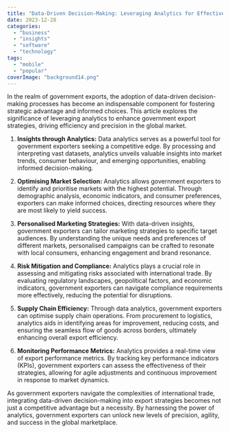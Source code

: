 ```yaml
---
title: "Data-Driven Decision-Making: Leveraging Analytics for Effective Government Export Strategies."
date: 2023-12-28
categories: 
  - "business"
  - "insights"
  - "software"
  - "technology"
tags: 
  - "mobile"
  - "popular"
coverImage: "background14.png"
---
```


In the realm of government exports, the adoption of data-driven decision-making processes has become an indispensable component for fostering strategic advantage and informed choices. This article explores the significance of leveraging analytics to enhance government export strategies, driving efficiency and precision in the global market.

1. **Insights through Analytics:** Data analytics serves as a powerful tool for government exporters seeking a competitive edge. By processing and interpreting vast datasets, analytics unveils valuable insights into market trends, consumer behaviour, and emerging opportunities, enabling informed decision-making.

3. **Optimising Market Selection:** Analytics allows government exporters to identify and prioritise markets with the highest potential. Through demographic analysis, economic indicators, and consumer preferences, exporters can make informed choices, directing resources where they are most likely to yield success.

5. **Personalised Marketing Strategies:** With data-driven insights, government exporters can tailor marketing strategies to specific target audiences. By understanding the unique needs and preferences of different markets, personalised campaigns can be crafted to resonate with local consumers, enhancing engagement and brand resonance.

7. **Risk Mitigation and Compliance:** Analytics plays a crucial role in assessing and mitigating risks associated with international trade. By evaluating regulatory landscapes, geopolitical factors, and economic indicators, government exporters can navigate compliance requirements more effectively, reducing the potential for disruptions.

9. **Supply Chain Efficiency:** Through data analytics, government exporters can optimise supply chain operations. From procurement to logistics, analytics aids in identifying areas for improvement, reducing costs, and ensuring the seamless flow of goods across borders, ultimately enhancing overall export efficiency.

11. **Monitoring Performance Metrics:** Analytics provides a real-time view of export performance metrics. By tracking key performance indicators (KPIs), government exporters can assess the effectiveness of their strategies, allowing for agile adjustments and continuous improvement in response to market dynamics.

As government exporters navigate the complexities of international trade, integrating data-driven decision-making into export strategies becomes not just a competitive advantage but a necessity. By harnessing the power of analytics, government exporters can unlock new levels of precision, agility, and success in the global marketplace.
